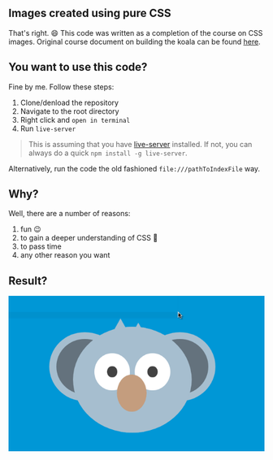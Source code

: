 ## Images created using pure CSS 
That's right. :smile:
This code was written as a completion of the course on CSS images.
Original course document on building the koala can be found [here](https://medium.com/coding-artist/a-beginners-guide-to-pure-css-images-ef9a5d069dd2).

## You want to use this code?
Fine by me. Follow these steps:
1. Clone/denload the repository
2. Navigate to the root directory
3. Right click and `open in terminal`
4. Run `live-server`

> This is assuming that you have [live-server](https://www.npmjs.com/package/live-server) installed. If not, you can always do a quick `npm install -g live-server`.  

Alternatively, run the code the old fashioned `file:///pathToIndexFile` way.

## Why?
Well, there are a number of reasons:

1. fun :wink:
2. to gain a deeper understanding of CSS :muscle:
3. to pass time 
4. any other reason you want

## Result?
![Screenshot1](screenshots/Screenshot1.png)